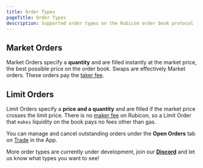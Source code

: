 ```yaml
---
title: Order Types
pageTitle: Order Types
description: Supported order types on the Rubicon order book protocol
---
```



## Market Orders

Market Orders specify a **quantity** and are filled instantly at the market price, the best possible price on the order book. Swaps are effectively Market orders. These orders pay the [taker fee](/docs/guides/trade/fees).

## Limit Orders

Limit Orders specify a **price and a quantity** and are filled if the market price crosses the limit price. There is no [maker fee](/docs/guides/trade/fees) on Rubicon, so a Limit Order that `makes` liquidity on the book pays no fees other than gas.

You can manage and cancel outstanding orders under the **Open Orders** tab on [Trade](https://app.rubicon.finance/trade) in the App.



More order types are currently under development, join our [**Discord**](https://discord.com/invite/E7pS24J) and let us know what types you want to see!
